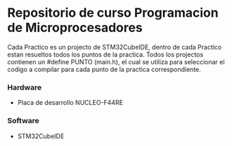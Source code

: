 # Repositorio de curso Programacion de Microprocesadores

Cada Practico es un projecto de STM32CubeIDE, dentro de cada Practico estan resueltos todos los puntos de la practica.
Todos los projectos contienen un #define PUNTO (main.h), el cual se utiliza para seleccionar el codigo a compilar para cada punto de la practica correspondiente.

### Hardware
- Placa de desarrollo NUCLEO-F44RE

### Software
- STM32CubeIDE
